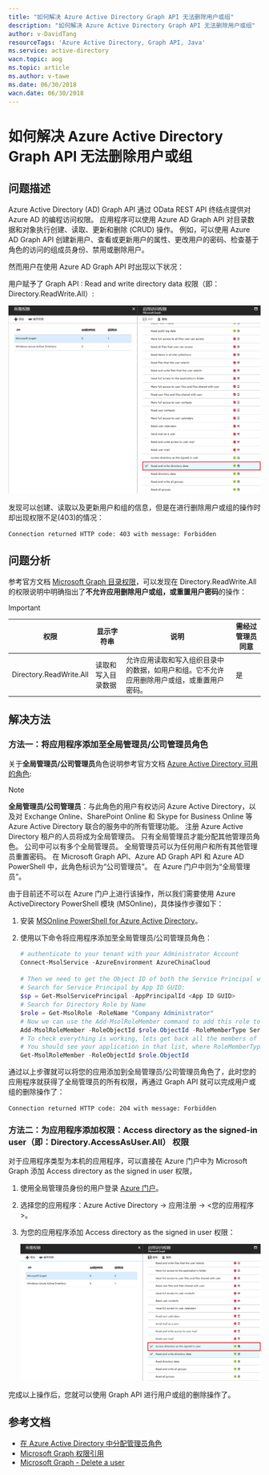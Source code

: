```yaml
---
title: "如何解决 Azure Active Directory Graph API 无法删除用户或组"
description: "如何解决 Azure Active Directory Graph API 无法删除用户或组"
author: v-DavidTang
resourceTags: 'Azure Active Directory, Graph API, Java'
ms.service: active-directory
wacn.topic: aog
ms.topic: article
ms.author: v-tawe
ms.date: 06/30/2018
wacn.date: 06/30/2018
---
```


# 如何解决 Azure Active Directory Graph API 无法删除用户或组

## 问题描述

Azure Active Directory (AD) Graph API 通过 OData REST API 终结点提供对 Azure AD 的编程访问权限。 应用程序可以使用 Azure AD Graph API 对目录数据和对象执行创建、读取、更新和删除 (CRUD) 操作。 例如，可以使用 Azure AD Graph API 创建新用户、查看或更新用户的属性、更改用户的密码、检查基于角色的访问的组成员身份、禁用或删除用户。

然而用户在使用 Azure AD Graph API 时出现以下状况：

用户赋予了 Graph API : Read and write directory data 权限（即： Directory.ReadWrite.All）:

![01](media/aog-active-directory-qa-delete-permission-denied/01.png)

发现可以创建、读取以及更新用户和组的信息，但是在进行删除用户或组的操作时却出现权限不足(403)的情况：

`Connection returned HTTP code: 403 with message: Forbidden`

## 问题分析

参考官方文档 [Microsoft Graph 目录权限](https://developer.microsoft.com/zh-cn/graph/docs/concepts/permissions_reference#directory-permissions)，可以发现在 Directory.ReadWrite.All 的权限说明中明确指出了**不允许应用删除用户或组，或重置用户密码**的操作：

> [!IMPORTANT]
> | 权限 | 显示字符串 | 说明 | 需经过管理员同意 |
> | ---- | --------- | ---- | -------------- |
> | Directory.ReadWrite.All | 读取和写入目录数据 | 允许应用读取和写入组织目录中的数据，如用户和组。它不允许应用删除用户或组，或重置用户密码。 | 是 |

## 解决方法

### 方法一：将应用程序添加至全局管理员/公司管理员角色

关于**全局管理员/公司管理员**角色说明参考官方文档 [Azure Active Directory 可用的角色](https://docs.azure.cn/zh-cn/active-directory/active-directory-assign-admin-roles-azure-portal#available-roles):

> [!NOTE]
> **全局管理员/公司管理员**：与此角色的用户有权访问 Azure Active Directory，以及对 Exchange Online、SharePoint Online 和 Skype for Business Online 等 Azure Active Directory 联合的服务中的所有管理功能。 注册 Azure Active Directory 租户的人员将成为全局管理员。 只有全局管理员才能分配其他管理员角色。 公司中可以有多个全局管理员。 全局管理员可以为任何用户和所有其他管理员重置密码。
> 在 Microsoft Graph API、Azure AD Graph API 和 Azure AD PowerShell 中，此角色标识为“公司管理员”。 在 Azure 门户中则为“全局管理员”。

由于目前还不可以在 Azure 门户上进行该操作，所以我们需要使用 Azure ActiveDirectory PowerShell 模块
(MSOnline)，具体操作步骤如下：

1. 安装 [MSOnline PowerShell for Azure Active Directory](https://www.powershellgallery.com/packages/MSOnline/1.1.183.8)。

2. 使用以下命令将应用程序添加至全局管理员/公司管理员角色：

    ```powershell
    # authenticate to your tenant with your Administrator Account
    Connect-MsolService -AzureEnvironment AzureChinaCloud

    # Then we need to get the Object ID of both the Service Principal we want to elevate, and the Company Administrator Role for your tenant.
    # Search for Service Principal by App ID GUID:
    $sp = Get-MsolServicePrincipal -AppPrincipalId <App ID GUID>
    # Search for Directory Role by Name
    $role = Get-MsolRole -RoleName "Company Administrator"
    # Now we can use the Add-MsolRoleMember command to add this role to the service principal.
    Add-MsolRoleMember -RoleObjectId $role.ObjectId -RoleMemberType ServicePrincipal -RoleMemberObjectId $sp.ObjectId
    # To check everything is working, lets get back all the members of the Company Administrator role:
    # You should see your application in that list, where RoleMemberType is ServicePrincipal and DisplayName is the name of your application.
    Get-MsolRoleMember -RoleObjectId $role.ObjectId
    ```

通过以上步骤就可以将您的应用添加到全局管理员/公司管理员角色了，此时您的应用程序就获得了全局管理员的所有权限，再通过 Graph API 就可以完成用户或组的删除操作了：

`Connection returned HTTP code: 204 with message: Forbidden`

### 方法二：为应用程序添加权限：Access directory as the signed-in user（即：Directory.AccessAsUser.All） 权限

对于应用程序类型为本机的应用程序，可以直接在 Azure 门户中为 Microsoft Graph 添加 Access directory as the signed in user 权限，

1. 使用全局管理员身份的用户登录 [Azure 门户](https://portal.azure.cn)。

2. 选择您的应用程序：Azure Active Directory -> 应用注册 -> <您的应用程序>。

3. 为您的应用程序添加 Access directory as the signed in user 权限：

    ![02](media/aog-active-directory-qa-delete-permission-denied/02.png)

完成以上操作后，您就可以使用 Graph API 进行用户或组的删除操作了。

## 参考文档

- [在 Azure Active Directory 中分配管理员角色](https://docs.azure.cn/zh-cn/active-directory/active-directory-assign-admin-roles-azure-portal#available-roles)
- [Microsoft Graph 权限引用](https://developer.microsoft.com/zh-cn/graph/docs/concepts/permissions_reference#directory-permissions)
- [Microsoft Graph - Delete a user](https://developer.microsoft.com/en-us/graph/docs/api-reference/v1.0/api/user_delete)
